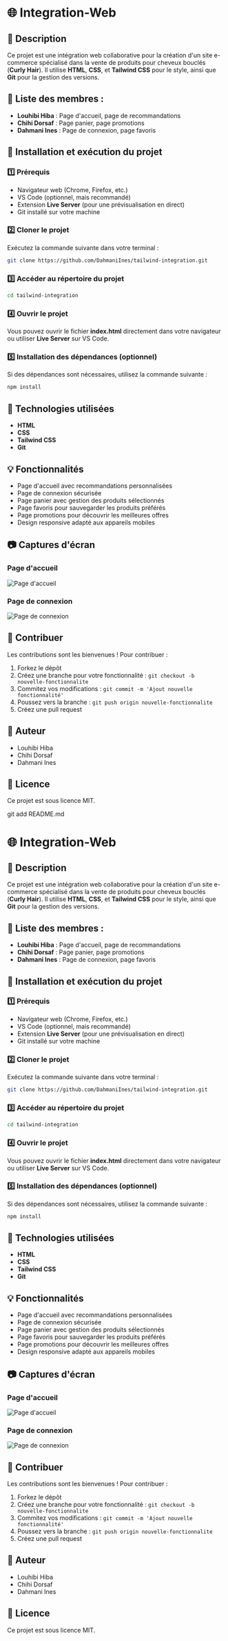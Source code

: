 # 🌐 Integration-Web

## 📌 Description
Ce projet est une intégration web collaborative pour la création d'un site e-commerce spécialisé dans la vente de produits pour cheveux bouclés (**Curly Hair**). Il utilise **HTML**, **CSS**, et **Tailwind CSS** pour le style, ainsi que **Git** pour la gestion des versions.

## 👥 Liste des membres :
- **Louhibi Hiba** : Page d'accueil, page de recommandations
- **Chihi Dorsaf** : Page panier, page promotions
- **Dahmani Ines** : Page de connexion, page favoris

## 🚀 Installation et exécution du projet

### 1️⃣ Prérequis
- Navigateur web (Chrome, Firefox, etc.)
- VS Code (optionnel, mais recommandé)
- Extension **Live Server** (pour une prévisualisation en direct)
- Git installé sur votre machine

### 2️⃣ Cloner le projet
Exécutez la commande suivante dans votre terminal :
```bash
git clone https://github.com/DahmaniInes/tailwind-integration.git
```

### 3️⃣ Accéder au répertoire du projet
```bash
cd tailwind-integration
```

### 4️⃣ Ouvrir le projet
Vous pouvez ouvrir le fichier **index.html** directement dans votre navigateur ou utiliser **Live Server** sur VS Code.

### 5️⃣ Installation des dépendances (optionnel)
Si des dépendances sont nécessaires, utilisez la commande suivante :
```bash
npm install
```

## 🎨 Technologies utilisées
- **HTML**
- **CSS**
- **Tailwind CSS**
- **Git**

## 💡 Fonctionnalités
- Page d'accueil avec recommandations personnalisées
- Page de connexion sécurisée
- Page panier avec gestion des produits sélectionnés
- Page favoris pour sauvegarder les produits préférés
- Page promotions pour découvrir les meilleures offres
- Design responsive adapté aux appareils mobiles

## 📷 Captures d'écran
### Page d'accueil
![Page d'accueil](screenshots/homepage.png)

### Page de connexion
![Page de connexion](screenshots/login.png)

## 💪 Contribuer
Les contributions sont les bienvenues ! Pour contribuer :
1. Forkez le dépôt
2. Créez une branche pour votre fonctionnalité : `git checkout -b nouvelle-fonctionnalite`
3. Commitez vos modifications : `git commit -m 'Ajout nouvelle fonctionnalité'`
4. Poussez vers la branche : `git push origin nouvelle-fonctionnalite`
5. Créez une pull request

## 📌 Auteur
- Louhibi Hiba
- Chihi Dorsaf
- Dahmani Ines

## 📄 Licence
Ce projet est sous licence MIT.

git add README.md
# 🌐 Integration-Web

## 📌 Description
Ce projet est une intégration web collaborative pour la création d'un site e-commerce spécialisé dans la vente de produits pour cheveux bouclés (**Curly Hair**). Il utilise **HTML**, **CSS**, et **Tailwind CSS** pour le style, ainsi que **Git** pour la gestion des versions.

## 👥 Liste des membres :
- **Louhibi Hiba** : Page d'accueil, page de recommandations
- **Chihi Dorsaf** : Page panier, page promotions
- **Dahmani Ines** : Page de connexion, page favoris

## 🚀 Installation et exécution du projet

### 1️⃣ Prérequis
- Navigateur web (Chrome, Firefox, etc.)
- VS Code (optionnel, mais recommandé)
- Extension **Live Server** (pour une prévisualisation en direct)
- Git installé sur votre machine

### 2️⃣ Cloner le projet
Exécutez la commande suivante dans votre terminal :
```bash
git clone https://github.com/DahmaniInes/tailwind-integration.git
```

### 3️⃣ Accéder au répertoire du projet
```bash
cd tailwind-integration
```

### 4️⃣ Ouvrir le projet
Vous pouvez ouvrir le fichier **index.html** directement dans votre navigateur ou utiliser **Live Server** sur VS Code.

### 5️⃣ Installation des dépendances (optionnel)
Si des dépendances sont nécessaires, utilisez la commande suivante :
```bash
npm install
```

## 🎨 Technologies utilisées
- **HTML**
- **CSS**
- **Tailwind CSS**
- **Git**

## 💡 Fonctionnalités
- Page d'accueil avec recommandations personnalisées
- Page de connexion sécurisée
- Page panier avec gestion des produits sélectionnés
- Page favoris pour sauvegarder les produits préférés
- Page promotions pour découvrir les meilleures offres
- Design responsive adapté aux appareils mobiles

## 📷 Captures d'écran
### Page d'accueil
![Page d'accueil](screenshots/homepage.png)

### Page de connexion
![Page de connexion](screenshots/login.png)

## 💪 Contribuer
Les contributions sont les bienvenues ! Pour contribuer :
1. Forkez le dépôt
2. Créez une branche pour votre fonctionnalité : `git checkout -b nouvelle-fonctionnalite`
3. Commitez vos modifications : `git commit -m 'Ajout nouvelle fonctionnalité'`
4. Poussez vers la branche : `git push origin nouvelle-fonctionnalite`
5. Créez une pull request

## 📌 Auteur
- Louhibi Hiba
- Chihi Dorsaf
- Dahmani Ines

## 📄 Licence
Ce projet est sous licence MIT.

